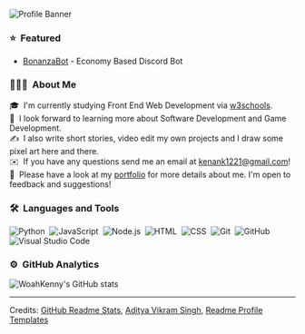 ![Profile Banner](https://media.discordapp.net/attachments/850697427596869643/856098132660060200/Untitled.png?width=1440&height=360)

<!-- ## 👋 &nbsp;Hey there! I'm Kenny! Welcome to my profile 🤗 -->

### ⭐ &nbsp;Featured
* [BonanzaBot](https://github.com/WoahKenny/BonanzaBot) - Economy Based Discord Bot

### 👨🏻‍💻 &nbsp;About Me

🎓 &nbsp;I'm currently studying Front End Web Development via [w3schools](https://courses.w3schools.com/).\
🌱 &nbsp;I look forward to learning more about Software Development and Game Development.\
✍️ &nbsp;I also write short stories, video edit my own projects and I draw some pixel art here and there.\
✉️ &nbsp;If you have any questions send me an email at kenank1221@gmail.com!\
📄 &nbsp;Please have a look at my [portfolio](https://woahkenny.github.io/home/) for more details about me. I'm open to feedback and suggestions!

### 🛠 &nbsp;Languages and Tools

![Python](https://img.shields.io/badge/-Python-05122A?style=flat&logo=python)&nbsp;
![JavaScript](https://img.shields.io/badge/-JavaScript-05122A?style=flat&logo=javascript)&nbsp;
![Node.js](https://img.shields.io/badge/-Node.js-05122A?style=flat&logo=node.js)&nbsp;
![HTML](https://img.shields.io/badge/-HTML-05122A?style=flat&logo=HTML5)&nbsp;
![CSS](https://img.shields.io/badge/-CSS-05122A?style=flat&logo=CSS3&logoColor=1572B6)&nbsp;
![Git](https://img.shields.io/badge/-Git-05122A?style=flat&logo=git)&nbsp;
![GitHub](https://img.shields.io/badge/-GitHub-05122A?style=flat&logo=github)&nbsp;
![Visual Studio Code](https://img.shields.io/badge/-Visual%20Studio%20Code-05122A?style=flat&logo=visual-studio-code&logoColor=007ACC)&nbsp;


### ⚙️ &nbsp;GitHub Analytics

![WoahKenny's GitHub stats](https://github-readme-stats.vercel.app/api?username=WoahKenny&count_private=true&theme=ayu-mirage)
<!-- ![Top Langs](https://github-readme-stats.vercel.app/api/top-langs/?username=WoahKenny&layout=compact&theme=ayu-mirage) -->

-----

Credits: [GitHub Readme Stats](https://github.com/anuraghazra/github-readme-stats), [Aditya Vikram Singh](https://github.com/AVS1508), [Readme Profile Templates](https://github.com/durgeshsamariya/awesome-github-profile-readme-templates)
